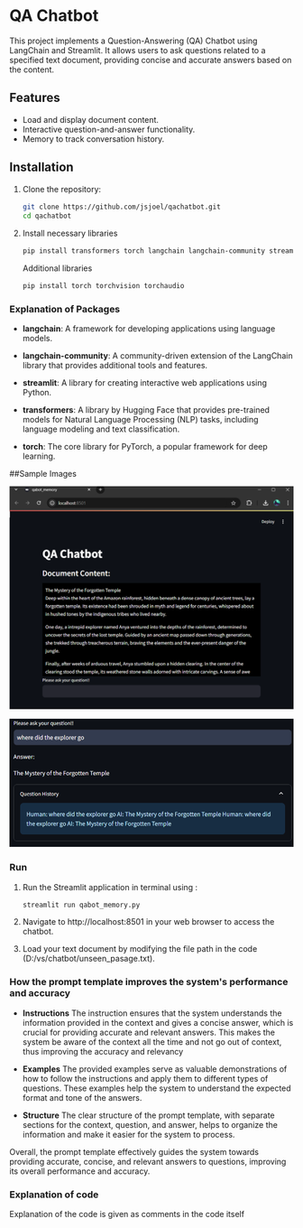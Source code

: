 # QA Chatbot

This project implements a Question-Answering (QA) Chatbot using LangChain and Streamlit. It allows users to ask questions related to a specified text document, providing concise and accurate answers based on the content.

## Features

- Load and display document content.
- Interactive question-and-answer functionality.
- Memory to track conversation history.

## Installation
1. Clone the repository:
   ```bash
   git clone https://github.com/jsjoel/qachatbot.git
   cd qachatbot
   ```
2. Install necessary libraries
   ```bash
   pip install transformers torch langchain langchain-community streamlit
   ```
   Additional libraries
   ```bash
   pip install torch torchvision torchaudio
   ```
### Explanation of Packages
- **langchain**: A framework for developing applications using language models.

- **langchain-community**: A community-driven extension of the LangChain library that provides additional tools and features.

- **streamlit**: A library for creating interactive web applications using Python.

- **transformers**: A library by Hugging Face that provides pre-trained models for Natural Language Processing (NLP) tasks, including language modeling and text classification.

- **torch**: The core library for PyTorch, a popular framework for deep learning.

##Sample Images

   ![The web application preview](https://github.com/jsjoel/qachatbot/blob/main/assets/Screenshot%202024-10-03%20224252.png)

   
   ![Web application preview](https://github.com/jsjoel/qachatbot/blob/main/assets/Screenshot%202024-10-03%20232359.png)


   
   

### Run
1. Run the Streamlit application in terminal using :
   ```bash
   streamlit run qabot_memory.py
   ```
2. Navigate to http://localhost:8501 in your web browser to access the chatbot.

3. Load your text document by modifying the file path in the code (D:/vs/chatbot/unseen_pasage.txt).


### How the prompt template improves the system's performance and accuracy 
- **Instructions**
     The instruction ensures that the system understands the information provided in the context and gives a concise answer, which is crucial for providing accurate and relevant answers.
     This makes the system be aware of the context all the time and not go out of context, thus improving the accuracy and relevancy

- **Examples**
     The provided examples serve as valuable demonstrations of how to follow the instructions and apply them to different types of questions. These examples help the system to understand the expected format and tone of the answers.

- **Structure**
     The clear structure of the prompt template, with separate sections for the context, question, and answer, helps to organize the information and make it easier for the system to process.

Overall, the prompt template effectively guides the system towards providing accurate, concise, and relevant answers to questions, improving its overall performance and accuracy.



### Explanation of code
Explanation of the code is given as comments in the code itself






